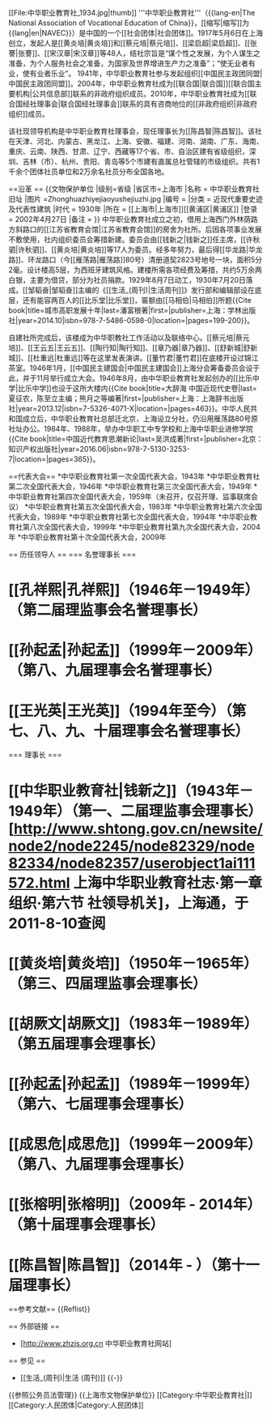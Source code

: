 [[File:中华职业教育社_1934.jpg|thumb]]
'''中华职业教育社'''（{{lang-en|The National Association of Vocational Education of China}}，[[缩写|缩写]]为{{lang|en|NAVEC}}）是中国的一个[[社会团体|社会团体]]。1917年5月6日在上海创立，发起人是[[黄炎培|黄炎培]]和[[蔡元培|蔡元培]]、[[梁启超|梁启超]]、[[张謇|张謇]]、[[宋汉章|宋汉章]]等48人，结社宗旨是“谋个性之发展，为个人谋生之准备，为个人服务社会之准备，为国家及世界增进生产力之准备”；“使无业者有业，使有业者乐业”。 1941年，中华职业教育社参与发起组织[[中国民主政团同盟|中国民主政团同盟]]。2004年，中华职业教育社成为[[联合国|联合国]][[联合国主要机构|公共信息部]]联系的非政府组织成员。2010年，中华职业教育社成为[[联合国经社理事会|联合国经社理事会]]联系的具有咨商地位的[[非政府组织|非政府组织]]成员。

该社现领导机构是中华职业教育社理事会，现任理事长为[[陈昌智|陈昌智]]。该社在天津、河北、内蒙古、黑龙江、上海、安徽、福建、河南、湖南、广东、海南、重庆、云南、陕西、甘肃、辽宁、西藏等17个省、市、自治区建有省级组织，深圳、吉林（市）、杭州、贵阳、青岛等5个市建有直属总社管辖的市级组织。共有1千余个团体社员单位和2万余名社员分布全国各地。

==沿革 ==
{{文物保护单位
|级别=省级
|省区市=上海市
|名称 = 中华职业教育社旧址
|图片 =Zhonghuazhiyejiaoyushejiuzhi.jpg
|编号 = 
|分类 = 近现代重要史迹及代表性建筑
|时代 = 1930年
|所在 = [[上海市|上海市]][[黄浦区|黄浦区]]
|登录 = 2002年4月27日
|备注 = 
}}
中华职业教育社成立之初，借用上海西门外林荫路方斜路口的[[江苏省教育会馆|江苏省教育会馆]]的房舍为社所。后因各项事业发展不敷使用，社内组织委员会筹措新建。委员会由[[钱新之|钱新之]]任主席，[[许秋驷|许秋驷]]、[[黄炎培|黄炎培]]等17人为委员。经多年努力，最后得[[华龙路|华龙路]]、环龙路口（今[[雁荡路|雁荡路]]80号）清册道契2823号地号一块，面积5分2毫。设计楼高5层，为西班牙建筑风格。建楼所需各项经费及筹措，共约5万余两白银，主要为借贷，部分为社员捐款。1929年8月7日动工，1930年7月20日落成。[[邹韬奋|邹韬奋]]主编的《[[生活_(周刊)|生活周刊]]》发行部和编辑部设在底层，还有能容两百人的[[比乐堂|比乐堂]]，匾额由[[马相伯|马相伯]]所题<ref>{{Cite book|title=城市高职发展十年|last=潘富根著|first=|publisher=上海：学林出版社|year=2014.10|isbn=978-7-5486-0598-0|location=|pages=199-200}}</ref>。

自建社所完成后，该楼成为中华职教社工作活动以及联络中心。[[蔡元培|蔡元培]]、[[王云五|王云五]]、[[陶行知|陶行知]]、[[章乃器|章乃器]]、[[舒新城|舒新城]]、[[杜重远|杜重远]]等在这里发表演讲。[[董竹君|董竹君]]在底楼开设过锦江茶室。1946年1月，[[中国民主建国会|中国民主建国会]]上海分会筹备委员会设于此，并于11月举行成立大会。1946年8月，由中华职业教育社发起创办的[[比乐中学|比乐中学]]也设于这所大楼内<ref>{{Cite book|title=大辞海 中国近现代史卷|last=夏征农，陈至立主编；熊月之等编著|first=|publisher=上海：上海辞书出版社|year=2013.12|isbn=7-5326-4071-X|location=|pages=463}}</ref>。中华人民共和国成立后，中华职业教育社总部迁北京，上海设立分社，仍沿用雁荡路80号原社址办公。1984年、1988年，举办中华职工中专学校和上海中华职业进修学院<ref>{{Cite book|title=中国近代教育思潮新论|last=吴洪成著|first=|publisher=北京：知识产权出版社|year=2016.06|isbn=978-7-5130-3253-7|location=|pages=365}}</ref>。

==代表大会==
*中华职业教育社第一次全国代表大会，1943年
*中华职业教育社第二次全国代表大会，1946年
*中华职业教育社第三次全国代表大会，1949年
*中华职业教育社第四次全国代表大会，1959年（未召开，仅召开理、监事联席会议）
*中华职业教育社第五次全国代表大会，1983年
*中华职业教育社第六次全国代表大会，1989年
*中华职业教育社第七次全国代表大会，1994年
*中华职业教育社第八次全国代表大会，1999年
*中华职业教育社第九次全国代表大会，2004年
*中华职业教育社第十次全国代表大会，2009年

== 历任领导人 ==
=== 名誉理事长 ===
# [[孔祥熙|孔祥熙]]（1946年－1949年）（第二届理监事会名誉理事长）
# [[孙起孟|孙起孟]]（1999年－2009年）（第八、九届理事会名誉理事长）
# [[王光英|王光英]]（1994年至今）（第七、八、九、十届理事会名誉理事长）

=== 理事长 ===
# [[中华职业教育社|钱新之]]（1943年－1949年）（第一、二届理监事会理事长）<ref>[http://www.shtong.gov.cn/newsite/node2/node2245/node82329/node82334/node82357/userobject1ai111572.html 上海中华职业教育社志·第一章 组织·第六节 社领导机关]，上海通，于2011-8-10查阅</ref>
# [[黄炎培|黄炎培]]（1950年－1965年）（第三、四届理监事会理事长）
# [[胡厥文|胡厥文]]（1983年－1989年）（第五届理事会理事长）
# [[孙起孟|孙起孟]]（1989年－1999年）（第六、七届理事会理事长）
# [[成思危|成思危]]（1999年－2009年）（第八、九届理事会理事长）
# [[张榕明|张榕明]]（2009年 - 2014年）（第十届理事会理事长）
# [[陈昌智|陈昌智]]（2014年 - ）（第十一届理事长）

==参考文献==
{{Reflist}}

== 外部链接 ==
* [http://www.zhzjs.org.cn 中华职业教育社网站]

== 参见 ==
* [[生活_(周刊)|生活 (周刊)]]
{{-}}

{{参照公务员法管理}}
{{上海市文物保护单位}}
[[Category:中华职业教育社|]]
[[Category:人民团体|Category:人民团体]]